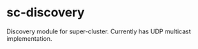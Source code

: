 sc-discovery
============

Discovery module for super-cluster. Currently has UDP multicast implementation.
